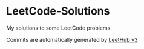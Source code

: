 # LeetCode-Solutions
My solutions to some LeetCode problems.

Commits are automatically generated by [LeetHub v3](https://github.com/raphaelheinz/LeetHub-3.0)
